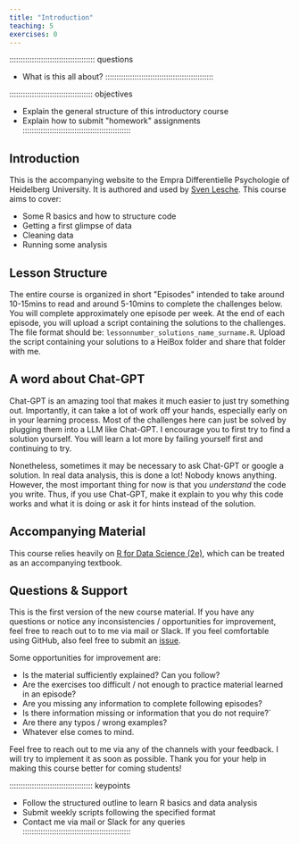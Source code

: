 ```yaml
---
title: "Introduction"
teaching: 5
exercises: 0
---
```

:::::::::::::::::::::::::::::::::::::: questions
- What is this all about?
::::::::::::::::::::::::::::::::::::::::::::::::

::::::::::::::::::::::::::::::::::::: objectives
- Explain the general structure of this introductory course
- Explain how to submit "homework" assignments
::::::::::::::::::::::::::::::::::::::::::::::::

## Introduction
This is the accompanying website to the Empra Differentielle Psychologie of Heidelberg University. It is authored and used by [Sven Lesche](https://www.psychologie.uni-heidelberg.de/person/sven-lesche). This course aims to cover:

- Some R basics and how to structure code
- Getting a first glimpse of data
- Cleaning data
- Running some analysis

## Lesson Structure
The entire course is organized in short "Episodes" intended to take around 10-15mins to read and around 5-10mins to complete the challenges below. You will complete approximately one episode per week.
At the end of each episode, you will upload a script containing the solutions to the challenges.
The file format should be: `lessonnumber_solutions_name_surname.R`.
Upload the script containing your solutions to a HeiBox folder and share that folder with me.

## A word about Chat-GPT
Chat-GPT is an amazing tool that makes it much easier to just try something out. Importantly, it can take a lot of work off your hands, especially early on in your learning process. Most of the challenges here can just be solved by plugging them into a LLM like Chat-GPT. I encourage you to first try to find a solution yourself. You will learn a lot more by failing yourself first and continuing to try.

Nonetheless, sometimes it may be necessary to ask Chat-GPT or google a solution. In real data analysis, this is done a lot! Nobody knows anything. However, the most important thing for now is that you *understand* the code you write. Thus, if you use Chat-GPT, make it explain to you why this code works and what it is doing or ask it for hints instead of the solution.

## Accompanying Material
This course relies heavily on [R for Data Science (2e)](https://r4ds.hadley.nz/), which can be treated as an accompanying textbook.

## Questions & Support
This is the first version of the new course material. If you have any questions or notice any inconsistencies / opportunities for improvement, feel free to reach out to to me via mail or Slack. If you feel comfortable using GitHub, also feel free to submit an [issue](https://github.com/SLesche/r-for-empra/issues).

Some opportunities for improvement are:

- Is the material sufficiently explained? Can you follow?
- Are the exercises too difficult / not enough to practice material learned in an episode?
- Are you missing any information to complete following episodes?
- Is there information missing or information that you do not require?`
- Are there any typos / wrong examples?
- Whatever else comes to mind.

Feel free to reach out to me via any of the channels with your feedback. I will try to implement it as soon as possible.
Thank you for your help in making this course better for coming students!

::::::::::::::::::::::::::::::::::::: keypoints
- Follow the structured outline to learn R basics and data analysis
- Submit weekly scripts following the specified format
- Contact me via mail or Slack for any queries
::::::::::::::::::::::::::::::::::::::::::::::::
